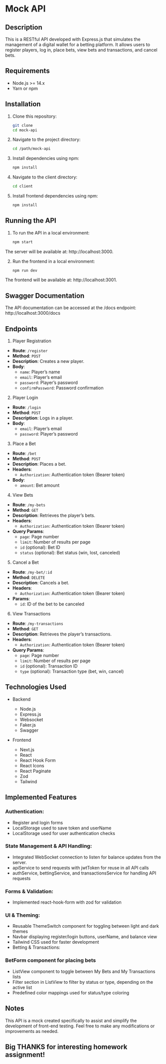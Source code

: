 # Mock API

## Description

This is a RESTful API developed with Express.js that simulates the management of a digital wallet for a betting platform. It allows users to register players, log in, place bets, view bets and transactions, and cancel bets.

## Requirements

- Node.js >= 14.x
- Yarn or npm

## Installation

1. Clone this repository:

   ```bash
   git clone
   cd mock-api
   ```

2. Navigate to the project directory:

   ```bash
   cd /path/mock-api
   ```

3. Install dependencies using npm:

   ```bash
   npm install
   ```

4. Navigate to the client directory:

   ```bash
   cd client
   ```

5. Install frontend dependencies using npm:

   ```bash
   npm install
   ```

## Running the API

1. To run the API in a local environment:

   ```bash
   npm start
   ```

The server will be available at: http://localhost:3000.

2. Run the frontend in a local environment:

   ```bash
   npm run dev
   ```

The frontend will be available at: http://localhost:3001.

## Swagger Documentation

The API documentation can be accessed at the /docs endpoint:
http://localhost:3000/docs

## Endpoints

1. Player Registration

- **Route**: `/register`
- **Method**: `POST`
- **Description**: Creates a new player.
- **Body**:
  - `name`: Player’s name
  - `email`: Player’s email
  - `password`: Player’s password
  - `confirmPassword`: Password confirmation

2. Player Login

- **Route**: `/login`
- **Method**: `POST`
- **Description**: Logs in a player.
- **Body**:
  - `email`: Player’s email
  - `password`: Player’s password

3. Place a Bet

- **Route**: `/bet`
- **Method**: `POST`
- **Description**: Places a bet.
- **Headers**:
  - `Authorization`: Authentication token (Bearer token)
- **Body**:
  - `amount`: Bet amount

4. View Bets

- **Route**: `/my-bets`
- **Method**: `GET`
- **Description**: Retrieves the player’s bets.
- **Headers**:
  - `Authorization`: Authentication token (Bearer token)
- **Query Params**:
  - `page`: Page number
  - `limit`: Number of results per page
  - `id` (optional): Bet ID
  - `status` (optional): Bet status (win, lost, canceled)

5. Cancel a Bet

- **Route**: `/my-bet/:id`
- **Method**: `DELETE`
- **Description**: Cancels a bet.
- **Headers**:
  - `Authorization`: Authentication token (Bearer token)
- **Params**:
  - `id`: ID of the bet to be canceled

6. View Transactions

- **Route**: `/my-transactions`
- **Method**: `GET`
- **Description**: Retrieves the player’s transactions.
- **Headers**:
  - `Authorization`: Authentication token (Bearer token)
- **Query Params**:
  - `page`: Page number
  - `limit`: Number of results per page
  - `id` (optional): Transaction ID
  - `type` (optional): Transaction type (bet, win, cancel)

## Technologies Used

- Backend

  - Node.js
  - Express.js
  - Websocket
  - Faker.js
  - Swagger

- Frontend
  - Next.js
  - React
  - React Hook Form
  - React Icons
  - React Paginate
  - Zod
  - Tailwind

## Implemented Features

### Authentication:

- Register and login forms
- LocalStorage used to save token and userName
- LocalStorage used for user authentication checks

### State Management & API Handling:

- Integrated WebSocket connection to listen for balance updates from the server.
- apiService to send requests with jwtToken for reuse in all API calls
- authService, bettingService, and transactionsService for handling API requests

### Forms & Validation:

- Implemented react-hook-form with zod for validation

### UI & Theming:

- Reusable ThemeSwitch component for toggling between light and dark themes
- Navbar displaying register/login buttons, userName, and balance view
- Tailwind CSS used for faster development
- Betting & Transactions:

### BetForm component for placing bets

- ListView component to toggle between My Bets and My Transactions lists
- Filter section in ListView to filter by status or type, depending on the active list
- Predefined color mappings used for status/type coloring

## Notes

This API is a mock created specifically to assist and simplify the development of front-end testing. Feel free to make any modifications or improvements as needed.

## Big THANKS for interesting homework assignment!
